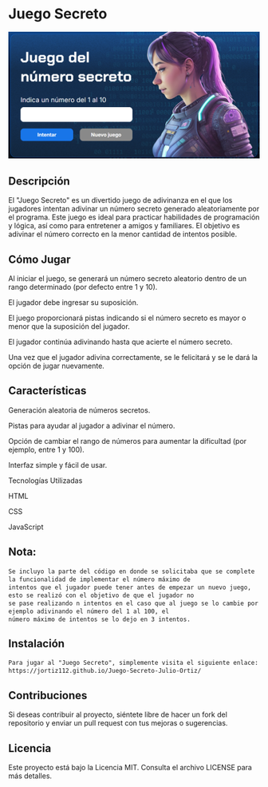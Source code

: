 Juego Secreto
=============

![img](img/juego-secreto.png)

## Descripción

El "Juego Secreto" es un divertido juego de adivinanza en el que los jugadores intentan adivinar un número secreto generado aleatoriamente por el programa. Este juego es ideal para practicar habilidades de programación y lógica, así como para entretener a amigos y familiares. El objetivo es adivinar el número correcto en la menor cantidad de intentos posible.

## Cómo Jugar

Al iniciar el juego, se generará un número secreto aleatorio dentro de un rango determinado (por defecto entre 1 y 10).

El jugador debe ingresar su suposición.

El juego proporcionará pistas indicando si el número secreto es mayor o menor que la suposición del jugador.

El jugador continúa adivinando hasta que acierte el número secreto.

Una vez que el jugador adivina correctamente, se le felicitará y se le dará la opción de jugar nuevamente.

## Características

Generación aleatoria de números secretos.

Pistas para ayudar al jugador a adivinar el número.

Opción de cambiar el rango de números para aumentar la dificultad (por ejemplo, entre 1 y 100).

Interfaz simple y fácil de usar.

Tecnologías Utilizadas

HTML

CSS

JavaScript

## Nota:

```
Se incluyo la parte del código en donde se solicitaba que se complete la funcionalidad de implementar el número máximo de 
intentos que el jugador puede tener antes de empezar un nuevo juego, esto se realizó con el objetivo de que el jugador no 
se pase realizando n intentos en el caso que al juego se lo cambie por ejemplo adivinando el número del 1 al 100, el 
número máximo de intentos se lo dejo en 3 intentos.

```

## Instalación

```
Para jugar al "Juego Secreto", simplemente visita el siguiente enlace: https://jortiz112.github.io/Juego-Secreto-Julio-Ortiz/

```

## Contribuciones

Si deseas contribuir al proyecto, siéntete libre de hacer un fork del repositorio y enviar un pull request con tus mejoras o sugerencias.

## Licencia

Este proyecto está bajo la Licencia MIT. Consulta el archivo LICENSE para más detalles.

